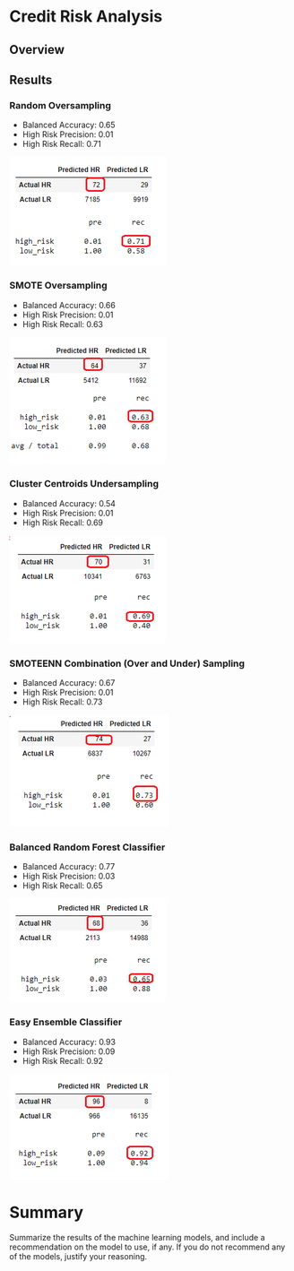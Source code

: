 # Credit Risk Analysis
## Overview

## Results 
### Random Oversampling
- Balanced Accuracy: 0.65
- High Risk Precision: 0.01
- High Risk Recall: 0.71

![This is an image](/images/RandomOversampling.png)

### SMOTE Oversampling
- Balanced Accuracy: 0.66
- High Risk Precision: 0.01
- High Risk Recall: 0.63

![This is an image](/images/SmoteOversampling.png)

### Cluster Centroids Undersampling
- Balanced Accuracy: 0.54
- High Risk Precision: 0.01
- High Risk Recall: 0.69

![This is an image](/images/ClusterCentroidsUndersampling.png)

### SMOTEENN Combination (Over and Under) Sampling
- Balanced Accuracy: 0.67
- High Risk Precision: 0.01
- High Risk Recall: 0.73

![This is an image](/images/SMOTEENNCombinationSampling.png)

### Balanced Random Forest Classifier
- Balanced Accuracy: 0.77
- High Risk Precision: 0.03
- High Risk Recall: 0.65

![This is an image](/images/BalancedRandomForestClassifier.png)

### Easy Ensemble Classifier
- Balanced Accuracy: 0.93
- High Risk Precision: 0.09
- High Risk Recall: 0.92

![This is an image](/images/EasyEnsembleClassifier.png)

# Summary
 Summarize the results of the machine learning models, 
 and include a recommendation on the model to use, 
 if any. If you do not recommend any of the models, 
 justify your reasoning.
